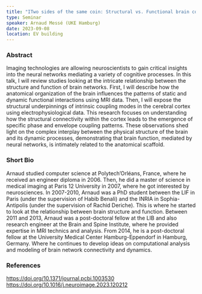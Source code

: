 ```yaml
---
title: "ITwo sides of the same coin: Structural vs. Functional brain connectivity"
type: Seminar
speaker: Arnaud Messé (UKE Hamburg)
date: 2023-09-08
location: EV building
---
```



### Abstract

Imaging technologies are allowing neuroscientists to gain critical
insights into the neural networks mediating a variety of cognitive
processes. In this talk, I will review studies looking at the intricate
relationship between the structure and function of brain networks.
First, I will describe how the anatomical organization of the brain
influences the patterns of static and dynamic functional interactions
using MRI data. Then, I will expose the structural underpinnings of
intrinsic coupling modes in the cerebral cortex using
electrophysiological data. This research focuses on understanding how
the structural connectivity within the cortex leads to the emergence of
specific phase and envelope coupling patterns. These observations shed
light on the complex interplay between the physical structure of the
brain and its dynamic processes, demonstrating that brain function,
mediated by neural networks, is intimately related to the anatomical
scaffold.


### Short Bio

Arnaud studied computer science at Polytech’Orléans, France, where he
received an engineer diploma in 2006. Then, he did a master of science
in medical imaging at Paris 12 University in 2007, where he got
interested by neurosciences. In 2007-2010, Arnaud was a PhD student
between the LIF in Paris (under the supervision of Habib Benali) and the
INRIA in Sophia-Antipolis (under the supervision of Rachid Deriche).
This is where he started to look at the relationship between brain
structure and function. Between 2011 and 2013, Arnaud was a
post-doctoral fellow at the LIB and also research engineer at the Brain
and Spine Institute, where he provided expertise in MRI technics and
analysis. From 2014, he is a post-doctoral fellow at the University
Medical Center Hamburg-Eppendorf in Hamburg, Germany. Where he continues
to develop ideas on computational analysis and modeling of brain network
connectivity and dynamics.

### References

https://doi.org/10.1371/journal.pcbi.1003530
https://doi.org/10.1016/j.neuroimage.2023.120212
